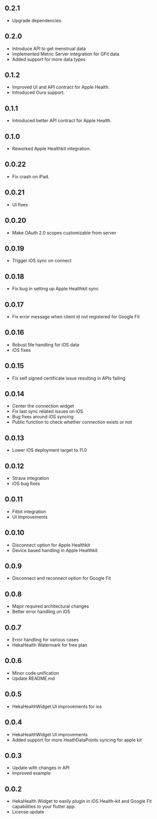 ## 0.2.1

- Upgrade dependencies.

## 0.2.0

- Introduce API to get menstrual data
- Implemented Metric Server integration for GFit data
- Added support for more data types

## 0.1.2

- Improved UI and API contract for Apple Health.
- Introduced Oura support.

## 0.1.1

- Introduced better API contract for Apple Health.

## 0.1.0

- Reworked Apple Healthkit integration.

## 0.0.22

- Fix crash on iPad.

## 0.0.21

- UI fixes

## 0.0.20

- Make OAuth 2.0 scopes customizable from server

## 0.0.19

- Trigger iOS sync on connect

## 0.0.18

- Fix bug in setting up Apple Healthkit sync

## 0.0.17

- Fix error message when client id not registered for Google Fit

## 0.0.16

- Robust file handling for iOS data
- iOS fixes

## 0.0.15

- Fix self signed certificate issue resulting in APIs failing

## 0.0.14

- Center the connection widget
- Fix last sync related issues on iOS
- Bug fixes around iOS syncing
- Public function to check whether connection exists or not

## 0.0.13

- Lower iOS deployment target to 11.0

## 0.0.12

- Strava integration
- iOS bug fixes

## 0.0.11

- Fitbit integration
- UI Improvements

## 0.0.10

- Disconnect option for Apple Healthkit
- Device based handling in Apple Healthkit

## 0.0.9

- Disconnect and reconnect option for Google Fit

## 0.0.8

- Major required architectural changes
- Better error handling on iOS

## 0.0.7

- Error handling for various cases
- HekaHealth Watermark for free plan

## 0.0.6

- Minor code unification
- Update README.md

## 0.0.5

- HekaHealthWidget UI improvements for ios

## 0.0.4

- HekaHealthWidget UI improvements
- Added support for more HeathDataPoints syncing for apple kit

## 0.0.3

- Update with changes in API
- Improved example

## 0.0.2

- HekaHealth Widget to easily plugin in iOS Health-kit and Google Fit capabilities to your flutter app.
- License update
